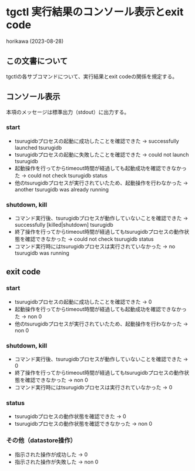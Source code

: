 # tgctl 実行結果のコンソール表示とexit code

horikawa (2023-08-28)

## この文書について

tgctlの各サブコマンドについて、実行結果とexit codeの関係を規定する。

## コンソール表示
本項のメッセージは標準出力（stdout）に出力する。

### start
* tsurugidbプロセスの起動に成功したことを確認できた -> successfully launched tsurugidb
* tsurugidbプロセスの起動に失敗したことを確認できた -> could not launch tsurugidb
* 起動操作を行ってからtimeout時間が経過しても起動成功を確認できなかった -> could not check tsurugidb status
* 他のtsurugidbプロセスが実行されていたため、起動操作を行わなかった -> another tsurugidb was already running
  
### shutdown, kill 
* コマンド実行後、tsurugidbプロセスが動作していないことを確認できた -> successfully [killed|shutdown] tsurugidb
* 終了操作を行ってからtimeout時間が経過してもtsurugidbプロセスの動作状態を確認できなかった -> could not check tsurugidb status
* コマンド実行時にはtsurugidbプロセスは実行されていなかった -> no tsurugidb was running
 
## exit code
### start
* tsurugidbプロセスの起動に成功したことを確認できた -> 0
* 起動操作を行ってからtimeout時間が経過しても起動成功を確認できなかった -> non 0
* 他のtsurugidbプロセスが実行されていたため、起動操作を行わなかった -> non 0
  
### shutdown, kill 
* コマンド実行後、tsurugidbプロセスが動作していないことを確認できた -> 0
* 終了操作を行ってからtimeout時間が経過してもtsurugidbプロセスの動作状態を確認できなかった -> non 0
* コマンド実行時にはtsurugidbプロセスは実行されていなかった -> 0

### status
* tsurugidbプロセスの動作状態を確認できた -> 0
* tsurugidbプロセスの動作状態を確認できなかった -> non 0

### その他（datastore操作）
* 指示された操作が成功した -> 0
* 指示された操作が失敗した -> non 0
